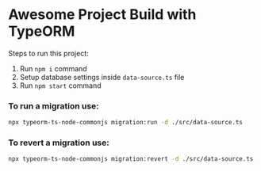 # Awesome Project Build with TypeORM

Steps to run this project:

1. Run `npm i` command
2. Setup database settings inside `data-source.ts` file
3. Run `npm start` command

### To run a migration use:

```sh
npx typeorm-ts-node-commonjs migration:run -d ./src/data-source.ts
```

### To revert a migration use:

```sh
npx typeorm-ts-node-commonjs migration:revert -d ./src/data-source.ts
```

